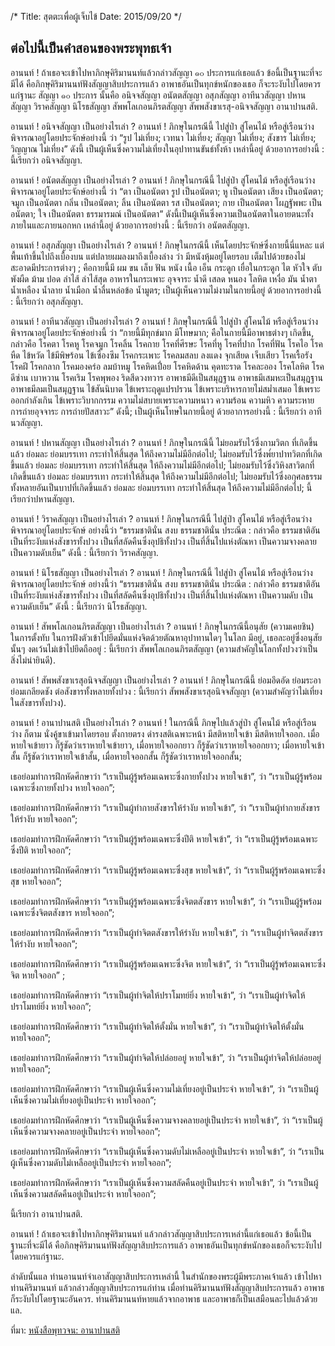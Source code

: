 /*
Title: สุตตะเพื่อผู้เจ็บไข้
Date: 2015/09/20
*/

ต่อไปนี้เป็นคำสอนของพระพุทธเจ้า
---------------------------

อานนท์ !  ถ้าเธอจะเข้าไปหาภิกษุคิริมานนท์แล้วกล่าวสัญญา ๑๐ ประการแก่เธอแล้ว  ข้อนี้เป็นฐานะที่จะมีได้ คือภิกษุคิริมานนท์ฟังสัญญาสิบประการแล้ว อาพาธอันเป็นทุกข์หนักของเธอ ก็จะระงับไปโดยควรแก่ฐานะ สัญญา ๑๐ ประการ นั้นคือ อนิจจสัญญา อนัตตสัญญา อสุภสัญญา อาทีนวสัญญา ปหานสัญญา วิราคสัญญา นิโรธสัญญา สัพพโลเกอนภิรตสัญญา สัพพสังขาเรสุ-อนิจจสัญญา อานาปานสติ.

อานนท์ !  อนิจจสัญญา เป็นอย่างไรเล่า ? อานนท์ !  ภิกษุในกรณีนี้ ไปสู่ป่า สู่โคนไม้ หรือสู่เรือนว่าง พิจารณาอยู่โดยประจักษ์อย่างนี้ ว่า “รูป ไม่เที่ยง;  เวทนา ไม่เที่ยง;  สัญญา ไม่เที่ยง; สังขาร ไม่เที่ยง; วิญญาณ ไม่เที่ยง” ดังนี้  เป็นผู้เห็นซึ่งความไม่เที่ยงในอุปาทานขันธ์ทั้งห้า เหล่านี้อยู่ ด้วยอาการอย่างนี้ : นี้เรียกว่า อนิจจสัญญา.

อานนท์ !  อนัตตสัญญา เป็นอย่างไรเล่า ? อานนท์ !  ภิกษุในกรณีนี้ ไปสู่ป่า สู่โคนไม้ หรือสู่เรือนว่าง พิจารณาอยู่โดยประจักษ์อย่างนี้ ว่า “ตา เป็นอนัตตา รูป เป็นอนัตตา;  หู เป็นอนัตตา เสียง เป็นอนัตตา;  จมูก เป็นอนัตตา กลิ่น เป็นอนัตตา;  ลิ้น เป็นอนัตตา  รส เป็นอนัตตา;  กาย เป็นอนัตตา โผฏฐัพพะ เป็นอนัตตา;  ใจ เป็นอนัตตา  ธรรมารมณ์ เป็นอนัตตา” ดังนี้เป็นผู้เห็นซึ่งความเป็นอนัตตาในอายตนะทั้งภายในและภายนอกหก เหล่านี้อยู่ ด้วยอาการอย่างนี้ : นี้เรียกว่า อนัตตสัญญา.

อานนท์ !  อสุภสัญญา เป็นอย่างไรเล่า ? อานนท์ ! ภิกษุในกรณีนี้ เห็นโดยประจักษ์ซึ่งกายนี้นี่แหละ แต่พื้นเท้าขึ้นไปถึงเบื้องบน แต่ปลายผมลงมาถึงเบื้องล่าง ว่า มีหนังหุ้มอยู่โดยรอบ เต็มไปด้วยของไม่สะอาดมีประการต่างๆ ; คือกายนี้มี ผม ขน เล็บ ฟัน หนัง เนื้อ เอ็น กระดูก เยื่อในกระดูก ไต หัวใจ ตับ พังผืด ม้าม ปอด ลำไส้ ลำไส้สุด อาหารในกระเพาะ อุจจาระ น้ำดี เสลด หนอง โลหิต เหงื่อ มัน น้ำตา น้ำเหลือง น้ำลาย น้ำเมือก น้ำลื่นหล่อข้อ น้ำมูตร; เป็นผู้เห็นความไม่งามในกายนี้อยู่ ด้วยอาการอย่างนี้ : นี้เรียกว่า อสุภสัญญา.

อานนท์ !  อาทีนวสัญญา เป็นอย่างไรเล่า ?  อานนท์ !  ภิกษุในกรณีนี้ ไปสู่ป่า สู่โคนไม้ หรือสู่เรือนว่าง พิจารณาอยู่โดยประจักษ์อย่างนี้ ว่า “กายนี้มีทุกข์มาก มีโทษมาก; คือในกายนี้มีอาพาธต่างๆ เกิดขึ้น, กล่าวคือ โรคตา โรคหู โรคจมูก โรคลิ้น โรคกาย โรคที่ศีรษะ โรคที่หู โรคที่ปาก โรคที่ฟัน โรคไอ โรคหืด ไข้หวัด ไข้มีพิษร้อน ไข้เซื่องซึม โรคกระเพาะ โรคลมสลบ ลงแดง จุกเสียด เจ็บเสียว โรคเรื้อรัง โรคฝี โรคกลาก โรคมองคร่อ ลมบ้าหมู โรคหิดเปื่อย โรคหิดด้าน คุดทะราด โรคละออง โรคโลหิต โรคดีซ่าน เบาหวาน โรคเริม โรคพุพอง ริดสีดวงทวาร อาพาธมีดีเป็นสมุฏฐาน อาพาธมีเสมหะเป็นสมุฏฐาน อาพาธมีลมเป็นสมุฏฐาน ไข้สันนิบาต ไข้เพราะฤดูแปรปรวน ไข้เพราะบริหารกายไม่สม่ำเสมอ ไข้เพราะออกกำลังเกิน ไข้เพราะวิบากกรรม ความไม่สบายเพราะความหนาว ความร้อน ความหิว ความระหาย การถ่ายอุจจาระ การถ่ายปัสสาวะ” ดังนี้; เป็นผู้เห็นโทษในกายนี้อยู่ ด้วยอาการอย่างนี้ : นี้เรียกว่า อาทีนวสัญญา.

อานนท์ !  ปหานสัญญา เป็นอย่างไรเล่า ? อานนท์ !  ภิกษุในกรณีนี้  ไม่ยอมรับไว้ซึ่งกามวิตก ที่เกิดขึ้นแล้ว ย่อมละ ย่อมบรรเทา กระทำให้สิ้นสุด ให้ถึงความไม่มีอีกต่อไป; ไม่ยอมรับไว้ซึ่งพ๎ยาปาทวิตกที่เกิดขึ้นแล้ว ย่อมละ ย่อมบรรเทา กระทำให้สิ้นสุด ให้ถึงความไม่มีอีกต่อไป; ไม่ยอมรับไว้ซึ่งวิหิงสาวิตกที่เกิดขึ้นแล้ว ย่อมละ ย่อมบรรเทา กระทำให้สิ้นสุด ให้ถึงความไม่มีอีกต่อไป; ไม่ยอมรับไว้ซึ่งอกุศลธรรมทั้งหลายอันเป็นบาปที่เกิดขึ้นแล้ว ย่อมละ ย่อมบรรเทา กระทำให้สิ้นสุด ให้ถึงความไม่มีอีกต่อไป; นี้เรียกว่าปหานสัญญา.

อานนท์ !  วิราคสัญญา เป็นอย่างไรเล่า ? อานนท์ !  ภิกษุในกรณีนี้ ไปสู่ป่า สู่โคนไม้ หรือสู่เรือนว่าง พิจารณาอยู่โดยประจักษ์ อย่างนี้ว่า “ธรรมชาตินั่น สงบ ธรรมชาตินั่น ประณีต : กล่าวคือ ธรรมชาติอันเป็นที่ระงับแห่งสังขารทั้งปวง เป็นที่สลัดคืนซึ่งอุปธิทั้งปวง เป็นที่สิ้นไปแห่งตัณหา  เป็นความจางคลาย  เป็นความดับเย็น” ดังนี้ : นี้เรียกว่า วิราคสัญญา.

อานนท์ !  นิโรธสัญญา เป็นอย่างไรเล่า ? อานนท์ !  ภิกษุในกรณีนี้ ไปสู่ป่า สู่โคนไม้ หรือสู่เรือนว่าง พิจารณาอยู่โดยประจักษ์ อย่างนี้ว่า “ธรรมชาตินั่น สงบ ธรรมชาตินั่น ประณีต : กล่าวคือ ธรรมชาติอันเป็นที่ระงับแห่งสังขารทั้งปวง เป็นที่สลัดคืนซึ่งอุปธิทั้งปวง เป็นที่สิ้นไปแห่งตัณหา เป็นความดับ เป็นความดับเย็น” ดังนี้ : นี้เรียกว่า นิโรธสัญญา.

อานนท์ !  สัพพโลเกอนภิรตสัญญา เป็นอย่างไรเล่า ? อานนท์ !  ภิกษุในกรณีนี้อนุสัย (ความเคยชิน) ในการตั้งทับ ในการฝังตัวเข้าไปยึดมั่นแห่งจิตด้วยตัณหาอุปาทานใดๆ ในโลก มีอยู่, เธอละอยู่ซึ่งอนุสัยนั้นๆ งดเว้นไม่เข้าไปยึดถืออยู่ : นี้เรียกว่า สัพพโลเกอนภิรตสัญญา (ความสำคัญในโลกทั้งปวงว่าเป็นสิ่งไม่น่ายินดี).

อานนท์ !  สัพพสังขาเรสุอนิจจสัญญา  เป็นอย่างไรเล่า ? อานนท์ !  ภิกษุในกรณีนี้ ย่อมอึดอัด ย่อมระอา  ย่อมเกลียดชัง ต่อสังขารทั้งหลายทั้งปวง : นี้เรียกว่า สัพพสังขาเรสุอนิจจสัญญา (ความสำคัญว่าไม่เที่ยงในสังขารทั้งปวง).

อานนท์ !  อานาปานสติ เป็นอย่างไรเล่า ? อานนท์ !  ในกรณีนี้ ภิกษุไปแล้วสู่ป่า สู่โคนไม้ หรือสู่เรือนว่าง ก็ตาม นั่งคู้ขาเข้ามาโดยรอบ ตั้งกายตรง ดำรงสติเฉพาะหน้า มีสติหายใจเข้า มีสติหายใจออก.
เมื่อหายใจเข้ายาว ก็รู้ชัดว่าเราหายใจเข้ายาว, เมื่อหายใจออกยาว ก็รู้ชัดว่าเราหายใจออกยาว;
เมื่อหายใจเข้าสั้น ก็รู้ชัดว่าเราหายใจเข้าสั้น, เมื่อหายใจออกสั้น ก็รู้ชัดว่าเราหายใจออกสั้น;

เธอย่อมทำการฝึกหัดศึกษาว่า “เราเป็นผู้รู้พร้อมเฉพาะซึ่งกายทั้งปวง หายใจเข้า”, ว่า “เราเป็นผู้รู้พร้อมเฉพาะซึ่งกายทั้งปวง หายใจออก”;
    
เธอย่อมทำการฝึกหัดศึกษาว่า “เราเป็นผู้ทำกายสังขารให้รำงับ หายใจเข้า”, ว่า “เราเป็นผู้ทำกายสังขารให้รำงับ หายใจออก”;
    
เธอย่อมทำการฝึกหัดศึกษาว่า “เราเป็นผู้รู้พร้อมเฉพาะซึ่งปีติ หายใจเข้า”, ว่า “เราเป็นผู้รู้พร้อมเฉพาะซึ่งปีติ หายใจออก”;
    
เธอย่อมทำการฝึกหัดศึกษาว่า “เราเป็นผู้รู้พร้อมเฉพาะซึ่งสุข หายใจเข้า”, ว่า “เราเป็นผู้รู้พร้อมเฉพาะซึ่งสุข หายใจออก”;
    
เธอย่อมทำการฝึกหัดศึกษาว่า “เราเป็นผู้รู้พร้อมเฉพาะซึ่งจิตตสังขาร หายใจเข้า”, ว่า “เราเป็นผู้รู้พร้อมเฉพาะซึ่งจิตตสังขาร หายใจออก”;
    
เธอย่อมทำการฝึกหัดศึกษาว่า “เราเป็นผู้ทำจิตตสังขารให้รำงับ หายใจเข้า”, ว่า “เราเป็นผู้ทำจิตตสังขารให้รำงับ หายใจออก”;
    
เธอย่อมทำการฝึกหัดศึกษาว่า “เราเป็นผู้รู้พร้อมเฉพาะซึ่งจิต หายใจเข้า”, ว่า “เราเป็นผู้รู้พร้อมเฉพาะซึ่งจิต หายใจออก” ;
    
เธอย่อมทำการฝึกหัดศึกษาว่า “เราเป็นผู้ทำจิตให้ปราโมทย์ยิ่ง หายใจเข้า”, ว่า “เราเป็นผู้ทำจิตให้ปราโมทย์ยิ่ง หายใจออก”;
    
เธอย่อมทำการฝึกหัดศึกษาว่า “เราเป็นผู้ทำจิตให้ตั้งมั่น หายใจเข้า”, ว่า “เราเป็นผู้ทำจิตให้ตั้งมั่น หายใจออก”;
    
เธอย่อมทำการฝึกหัดศึกษาว่า “เราเป็นผู้ทำจิตให้ปล่อยอยู่ หายใจเข้า”, ว่า “เราเป็นผู้ทำจิตให้ปล่อยอยู่ หายใจออก”;
    
เธอย่อมทำการฝึกหัดศึกษาว่า “เราเป็นผู้เห็นซึ่งความไม่เที่ยงอยู่เป็นประจำ หายใจเข้า”, ว่า “เราเป็นผู้เห็นซึ่งความไม่เที่ยงอยู่เป็นประจำ หายใจออก”;
    
เธอย่อมทำการฝึกหัดศึกษาว่า “เราเป็นผู้เห็นซึ่งความจางคลายอยู่เป็นประจำ หายใจเข้า”, ว่า “เราเป็นผู้เห็นซึ่งความจางคลายอยู่เป็นประจำ หายใจออก”;
    
เธอย่อมทำการฝึกหัดศึกษาว่า “เราเป็นผู้เห็นซึ่งความดับไม่เหลืออยู่เป็นประจำ หายใจเข้า”, ว่า “เราเป็นผู้เห็นซึ่งความดับไม่เหลืออยู่เป็นประจำ หายใจออก”;
    
เธอย่อมทำการฝึกหัดศึกษาว่า “เราเป็นผู้เห็นซึ่งความสลัดคืนอยู่เป็นประจำ หายใจเข้า”, ว่า “เราเป็นผู้เห็นซึ่งความสลัดคืนอยู่เป็นประจำ หายใจออก”;
    
นี้เรียกว่า อานาปานสติ.

    
อานนท์ !  ถ้าเธอจะเข้าไปหาภิกษุคิริมานนท์ แล้วกล่าวสัญญาสิบประการเหล่านี้แก่เธอแล้ว ข้อนี้เป็นฐานะที่จะมีได้ คือภิกษุคิริมานนท์ฟังสัญญาสิบประการแล้ว อาพาธอันเป็นทุกข์หนักของเธอก็จะระงับไป โดยควรแก่ฐานะ.
    
ลำดับนั้นแล ท่านอานนท์จำเอาสัญญาสิบประการเหล่านี้ ในสำนักของพระผู้มีพระภาคเจ้าแล้ว เข้าไปหาท่านคิริมานนท์ แล้วกล่าวสัญญาสิบประการแก่ท่าน เมื่อท่านคิริมานนท์ฟังสัญญาสิบประการแล้ว อาพาธก็ระงับไปโดยฐานะอันควร.  ท่านคิริมานนท์หายแล้วจากอาพาธ และอาพาธก็เป็นเสมือนละไปแล้วด้วย แล.


ที่มา: [หนังสือพุทวจน: อานาปานสติ](http://download.watnapahpong.org/data/static_media/%E0%B8%9E%E0%B8%B8%E0%B8%97%E0%B8%98%E0%B8%A7%E0%B8%88%E0%B8%99_6_%E0%B8%AD%E0%B8%B2%E0%B8%99%E0%B8%B2%E0%B8%9B%E0%B8%B2%E0%B8%99%E0%B8%AA%E0%B8%95%E0%B8%B4_10.pdf)